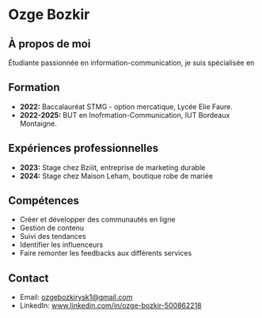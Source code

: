 # Ozge Bozkir

## À propos de moi
Étudiante passionnée en information-communication, je suis spécialisée en 

## Formation
- **2022:** Baccalauréat STMG - option mercatique, Lycée Elie Faure.
- **2022-2025:** BUT en Inofrmation-Communication, IUT Bordeaux Montaigne.

## Expériences professionnelles
- **2023:** Stage chez Bziiit, entreprise de marketing durable
- **2024:** Stage chez Maison Leham, boutique robe de mariée

## Compétences
- Créer et développer des communautés en ligne
- Gestion de contenu
- Suivi des tendances
- Identifier les influenceurs
- Faire remonter les feedbacks aux différents services

## Contact
- Email: ozgebozkirysk1@gmail.com
- LinkedIn: www.linkedin.com/in/ozge-bozkir-500862218  
